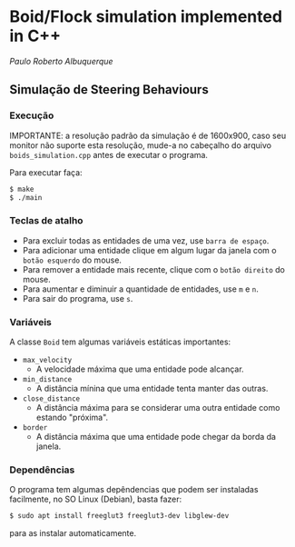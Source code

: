 # Boid/Flock simulation implemented in C++ 
  *Paulo Roberto Albuquerque*
## Simulação de Steering Behaviours


### Execução

IMPORTANTE: a resolução padrão da simulação é de 1600x900, caso seu monitor não suporte esta resolução, mude-a no cabeçalho do arquivo `boids_simulation.cpp` antes de executar o programa.

Para executar faça:
```sh
$ make
$ ./main
```

### Teclas de atalho

- Para excluir todas as entidades de uma vez, use `barra de espaço`.
- Para adicionar uma entidade clique em algum lugar da janela com o `botão esquerdo` do mouse.
- Para remover a entidade mais recente, clique com o `botão direito` do mouse.
- Para aumentar e diminuir a quantidade de entidades, use `m` e `n`.
- Para sair do programa, use `s`.

### Variáveis

A classe `Boid` tem algumas variáveis estáticas importantes:
- `max_velocity`
  - A velocidade máxima que uma entidade pode alcançar.
- `min_distance`
  - A distância mínina que uma entidade tenta manter das outras.
- `close_distance`
  - A distância máxima para se considerar uma outra entidade como estando "próxima".
- `border`
  - A distância máxima que uma entidade pode chegar da borda da janela.

### Dependências

O programa tem algumas depêndencias que podem ser instaladas facilmente, no SO Linux (Debian), basta fazer:

```sh
$ sudo apt install freeglut3 freeglut3-dev libglew-dev
```
para as instalar automaticamente.
